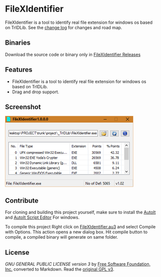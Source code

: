 # FileXIdentifier
FileXIdentifier is a tool to identify real file extension for windows os based on TrIDLib.
See the [change log](CHANGELOG.md) for changes and road map.

## Binaries
Download the source code or binary only in [FileXIdentifier Releases](https://github.com/gajjartejas/FileXIdentifier/releases/latest)

## Features 
- FileXIdentifier is a tool to identify real file extension for windows os based on TrIDLib.
- Drag and drop support.

## Screenshot
![Add new file dialog](screenshot.png)

## Contribute
For cloning and building this project yourself, make sure
to install the
[AutoIt](https://www.autoitscript.com/site/autoit/) 
and
[AutoIt Script Editor](https://www.autoitscript.com/site/autoit-script-editor/downloads/)
For windows.

To compile this project Right click on  [FileXIdentifier.au3](FileXIdentifier.au3) and select Compile with Options.
This action opens a new dialog box. Hit compile button to compile, a compiled binary will generate on same folder.

## License
*GNU GENERAL PUBLIC LICENSE version 3* by [Free Software Foundation, Inc.](http://fsf.org/) converted to Markdown.
Read the [original GPL v3](http://www.gnu.org/licenses/).
